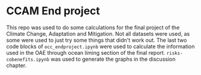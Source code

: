 # CCAM End project

This repo was used to do some calculations for the final project of the Climate Change, Adaptation and Mitigation. Not all datasets were used, as some were used to just try some things that didn't work out. The last two code blocks of `occ_endproject.ipynb` were used to calculate the information used in the OAE through ocean liming section of the final report. `risks-cobenefits.ipynb` was used to generate the graphs in the discussion chapter.
